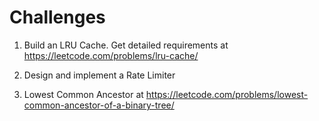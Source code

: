 # Challenges #

1. Build an LRU Cache. Get detailed requirements at https://leetcode.com/problems/lru-cache/


2. Design and implement a Rate Limiter


3. Lowest Common Ancestor at https://leetcode.com/problems/lowest-common-ancestor-of-a-binary-tree/
